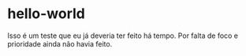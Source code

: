 # hello-world

Isso é um teste que eu já deveria ter feito há tempo.
Por falta de foco e prioridade ainda não havia feito.
